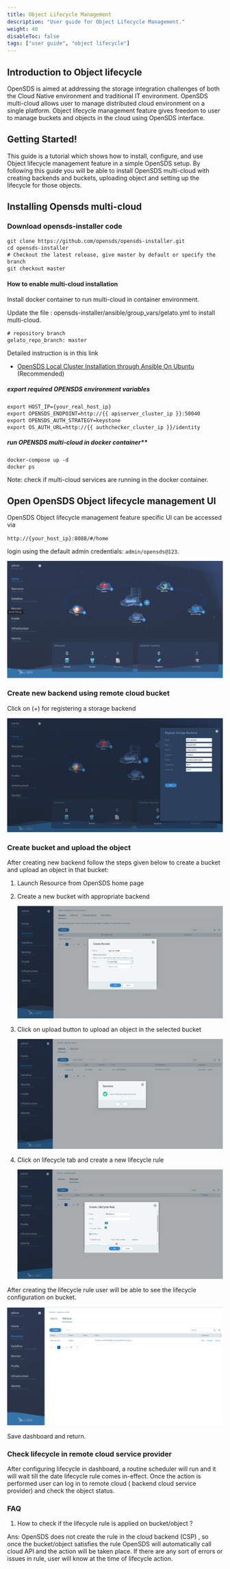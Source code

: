 ```yaml
---
title: Object Lifecycle Management
description: "User guide for Object Lifecycle Management."
weight: 40
disableToc: false
tags: ["user guide", "object lifecycle"] 
---
```


## Introduction to Object lifecycle
OpenSDS is aimed at addressing the storage integration challenges of both the Cloud Native environment and traditional IT environment. OpenSDS multi-cloud allows user to manage distributed cloud environment on a single platform. Object lifecycle management feature gives freedom to user to manage buckets and objects in the cloud using OpenSDS interface.

## Getting Started!
This guide is a tutorial which shows how to install, configure, and use Object lifecycle management feature in a simple OpenSDS setup.
By following this guide you will be able to install OpenSDS multi-cloud with creating backends and buckets, uploading object and setting up the lifecycle for those objects.

## Installing Opensds multi-cloud

### Download opensds-installer code

```cassandraql
git clone https://github.com/opensds/opensds-installer.git
cd opensds-installer
# Checkout the latest release, give master by default or specify the branch 
git checkout master
```

#### How to enable multi-cloud installation
  
Install docker container to run multi-cloud in container environment.
 
Update the file : opensds-installer/ansible/group_vars/gelato.yml to install multi-cloud.
```cassandraql
# repository branch
gelato_repo_branch: master
```
Detailed instruction is in this link

- [OpenSDS Local Cluster Installation through Ansible On Ubuntu](https://github.com/opensds/opensds/wiki/OpenSDS-Cluster-Installation-through-Ansible) (Recommended)

##### export required OPENSDS  environment variables
```
export HOST_IP={your_real_host_ip}
export OPENSDS_ENDPOINT=http://{{ apiserver_cluster_ip }}:50040
export OPENSDS_AUTH_STRATEGY=keystone
export OS_AUTH_URL=http://{{ authchecker_cluster_ip }}/identity
```
##### run OPENSDS multi-cloud in docker container**
```
docker-compose up -d
docker ps 
   ```
Note: check if multi-cloud services are running in the docker container.

## Open OpenSDS Object lifecycle management UI

OpenSDS Object lifecycle management feature specific UI can be accessed via

`http://{your_host_ip}:8088/#/home`

login  using the default admin credentials: `admin/opensds@123`. 

![multi-cloud UI image  ](opensds_home.PNG?raw=true)

### Create  new backend  using remote cloud bucket
Click on (+) for registering a storage backend

![multi-cloud backend image  ](opensds_backend.PNG?raw=true)

### Create bucket and upload the object
After creating new backend follow the steps given below to create a bucket and upload an object in that bucket:
1. Launch Resource from OpenSDS home page

2. Create a new bucket with appropriate backend

	![multi-cloud bucket image  ](opensds_bucket.PNG?raw=true)
3. Click on upload button to upload an object in the selected bucket

	![multi-cloud object image  ](opensds_object.PNG?raw=true)
4. Click on lifecycle tab and create a new lifecycle rule

	![multi-cloud lifecycle image  ](opensds_lifecycle.PNG?raw=true)

After creating the lifecycle rule user will be able to see the lifecycle configuration on bucket.

![multi-cloud lifecycle config image  ](opensds_lifecycle_config.PNG?raw=true)

Save dashboard and return.
### Check lifecycle in remote cloud service provider
After configuring lifecycle in dashboard, a routine scheduler will run and it will wait till the date lifecycle rule comes in-effect. Once the action is performed user can log in to remote cloud ( backend cloud service provider) and check the object status.

### FAQ
1. How to check if the lifecycle rule is applied on bucket/object ?

Ans: 
OpenSDS does not create the rule in the cloud backend (CSP) , so once the bucket/object satisfies the rule OpenSDS will automatically call cloud API and the action will be taken place. If there are any sort of errors or issues in rule, user will know at the time of lifecycle action.
